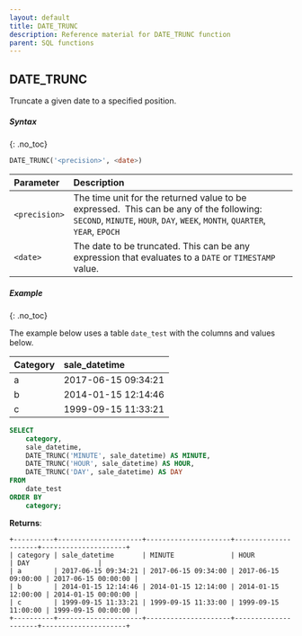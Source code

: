```yaml
---
layout: default
title: DATE_TRUNC
description: Reference material for DATE_TRUNC function
parent: SQL functions
---
```


## DATE\_TRUNC

Truncate a given date to a specified position.

##### Syntax
{: .no_toc}

```sql
​​DATE_TRUNC('<precision>', <date>)​​
```

| Parameter     | Description                                                                                           |
| :------------- | :----------------------------------------------------------------------------------------------------- |
| `<precision>` | The time unit for the returned value to be expressed. ​ This can be any of the following: `SECOND`, `MINUTE`, `HOUR`, `DAY`, `WEEK`, `MONTH`, `QUARTER`, `YEAR`, `EPOCH`    |
| `<date>`      | The date to be truncated. This can be any expression that evaluates to a `DATE` or `TIMESTAMP` value. |

##### Example
{: .no_toc}

The example below uses a table `date_test` with the columns and values below.

| Category | sale\_datetime      |
| :-------- | :------------------- |
| a        | 2017-06-15 09:34:21 |
| b        | 2014-01-15 12:14:46 |
| c        | 1999-09-15 11:33:21 |

```sql
SELECT
	category,
	sale_datetime,
	DATE_TRUNC('MINUTE', sale_datetime) AS MINUTE,
	DATE_TRUNC('HOUR', sale_datetime) AS HOUR,
	DATE_TRUNC('DAY', sale_datetime) AS DAY
FROM
	date_test
ORDER BY
	category;
```

**Returns**:

```
+----------+---------------------+---------------------+---------------------+---------------------+
| category | sale_datetime       | MINUTE              | HOUR                | DAY                 |
| a        | 2017-06-15 09:34:21 | 2017-06-15 09:34:00 | 2017-06-15 09:00:00 | 2017-06-15 00:00:00 |
| b        | 2014-01-15 12:14:46 | 2014-01-15 12:14:00 | 2014-01-15 12:00:00 | 2014-01-15 00:00:00 |
| c        | 1999-09-15 11:33:21 | 1999-09-15 11:33:00 | 1999-09-15 11:00:00 | 1999-09-15 00:00:00 |
+----------+---------------------+---------------------+---------------------+---------------------+
```
